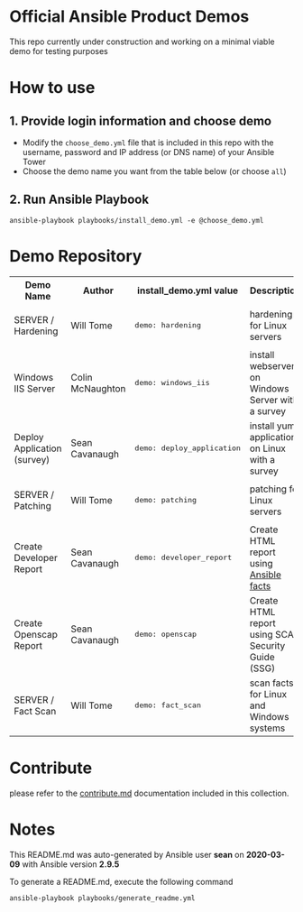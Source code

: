 # Official Ansible Product Demos

This repo currently under construction and working on a minimal viable demo for testing purposes

# How to use

## 1. Provide login information and choose demo

  - Modify the `choose_demo.yml` file that is included in this repo with the username, password and IP address (or DNS name) of your Ansible Tower
  - Choose the demo name you want from the table below (or choose `all`)

## 2. Run Ansible Playbook

```
ansible-playbook playbooks/install_demo.yml -e @choose_demo.yml
```

# Demo Repository

<table>
  <tr>
    <th>Demo Name</th>
    <th>Author</th>
    <th>install_demo.yml value</th>
    <th>Description</th>
    <th>Video Walkthrough</th>
    <th>Workshop Types</th>
  </tr>
  <tr>
    <td>SERVER / Hardening</td>
    <td>Will Tome</td>
    <td><pre>demo: hardening</pre></td>
    <td>hardening for Linux servers</td>
    <td>Not available </td>
    <td><ul><li>f5</li><li>rhel</li></ul></td>
  </tr>
  <tr>
    <td>Windows IIS Server</td>
    <td>Colin McNaughton</td>
    <td><pre>demo: windows_iis</pre></td>
    <td>install webserver on Windows Server with a survey</td>
    <td>Not available </td>
    <td><ul><li>windows</li></ul></td>
  </tr>
  <tr>
    <td>Deploy Application (survey)</td>
    <td>Sean Cavanaugh</td>
    <td><pre>demo: deploy_application</pre></td>
    <td>install yum applications on Linux with a survey</td>
    <td><a href="https://www.youtube.com/watch?v=pU8ZgSBuEJw&list=PLdu06OJoEf2bp-PNtxPP_2n7Avkax8TED">Video Link</a></td>
    <td><ul><li>f5</li><li>rhel</li></ul></td>
  </tr>
  <tr>
    <td>SERVER / Patching</td>
    <td>Will Tome</td>
    <td><pre>demo: patching</pre></td>
    <td>patching for Linux servers</td>
    <td>Not available </td>
    <td><ul><li>f5</li><li>rhel</li></ul></td>
  </tr>
  <tr>
    <td>Create Developer Report</td>
    <td>Sean Cavanaugh</td>
    <td><pre>demo: developer_report</pre></td>
    <td>Create HTML report using <a href="https://docs.ansible.com/ansible/latest/user_guide/playbooks_variables.html#variables-discovered-from-systems-facts">Ansible facts</a></td>
    <td>Not available </td>
    <td><ul><li>f5</li><li>rhel</li></ul></td>
  </tr>
  <tr>
    <td>Create Openscap Report</td>
    <td>Sean Cavanaugh</td>
    <td><pre>demo: openscap</pre></td>
    <td>Create HTML report using SCAP Security Guide (SSG)</td>
    <td>Not available </td>
    <td><ul><li>f5</li><li>rhel</li></ul></td>
  </tr>
  <tr>
    <td>SERVER / Fact Scan</td>
    <td>Will Tome</td>
    <td><pre>demo: fact_scan</pre></td>
    <td>scan facts for Linux and Windows systems</td>
    <td>Not available </td>
    <td><ul><li>f5</li><li>rhel</li><li>windows</li></ul></td>
  </tr>
</table>

# Contribute

please refer to the [contribute.md](docs/contribute.md) documentation included in this collection.

# Notes

This README.md was auto-generated by Ansible user **sean** on **2020-03-09** with Ansible version **2.9.5**

To generate a README.md, execute the following command

```
ansible-playbook playbooks/generate_readme.yml
```
